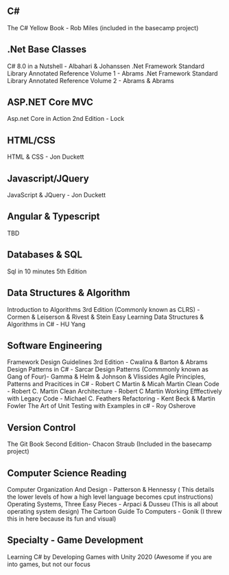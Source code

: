 C#
---------------
The C# Yellow Book - Rob Miles (included in the basecamp project)

.Net Base Classes
---------------
C# 8.0 in a Nutshell  - Albahari & Johanssen
.Net Framework Standard Library Annotated Reference Volume 1 - Abrams
.Net Framework Standard Library Annotated Reference Volume 2 - Abrams & Abrams


ASP.NET Core MVC
---------------
Asp.net Core in Action 2nd Edition - Lock 


HTML/CSS
---------------
HTML & CSS - Jon Duckett


Javascript/JQuery
---------------
JavaScript & JQuery - Jon Duckett


Angular & Typescript
---------------
TBD

Databases & SQL
----------------
Sql in 10 minutes 5th Edition

Data Structures & Algorithm
---------------
Introduction to Algorithms 3rd Edition (Commonly known as CLRS) - Cormen & Leiserson & Rivest & Stein
Easy Learning Data Structures & Algorithms in C# - HU Yang

Software Engineering
---------------
Framework Design Guidelines 3rd Edition - Cwalina & Barton & Abrams
Design Patterns in C# - Sarcar
Design Patterns (Commmonly known as Gang of Four)- Gamma & Helm & Johnson & Vlissides
Agile Principles, Patterns and Pracitices in C# - Robert C Martin & Micah Martin
Clean Code - Robert C. Martin
Clean Architecture - Robert C Martin
Working Efffectively with Legacy Code - Michael C. Feathers
Refactoring - Kent Beck & Martin Fowler
The Art of Unit Testing with Examples in c# - Roy Osherove


Version Control
---------------
The Git Book Second Edition- Chacon Straub (Included in the basecamp project)

Computer Science Reading
---------------
Computer Organization And Design - Patterson & Hennessy ( This details the lower levels of how a high level language becomes cput instructions)
Operating Systems, Three Easy Pieces - Arpaci & Dusseu (This is all about operating system design)
The Cartoon Guide To Computers - Gonik (I threw this in here because its fun and visual)

Specialty - Game Development
---------------
Learning C# by Developing Games with Unity 2020 (Awesome if you are into games, but not our focus
